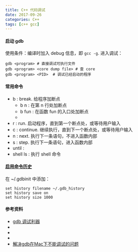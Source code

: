 ```yaml
---
title: C++ 代码调试
date: 2017-09-26
categories: C++
tags: [c++ gcc]
---
```


#### 启动 gdb
使用条件：编译时加入 debug 信息，即 `gcc -g`.
进入调试：
```shell
gdb <program> # 直接调试可执行文件
gdb <program> <core dump file> # 查 core
gdb <program> <PID>  # 调试已经启动的程序
```

#### 常用命令

- b : break. 给程序加断点
  - b n : 在第 n 行处加断点
  - b fun : 在函数 fun 的入口处加断点
  - 
- r : run. 启动程序，直到第一个断点处，或等待用户输入
- c : continue. 继续执行，直到下一个断点处，或等待用户输入
- n : next. 执行下一条语句，不进入函数内部
- s : step. 执行下一条语句，进入函数内部 
- until : 
- shell ls : 执行 shell 命令

#### [启用命令历史](https://stackoverflow.com/a/3176802/5432806)
在 ~/.gdbinit 中添加：

```shell
set history filename ~/.gdb_history
set history save on
set history size 1000
```

#### 参考资料
- [gdb 调试利器](http://linuxtools-rst.readthedocs.io/zh_CN/latest/tool/gdb.html)
- [](http://xuwenjie.blog.51cto.com/6978573/1192028)
- [](https://blogs.gnome.org/raywang/page/23/)
- [](http://www.cnblogs.com/xsln/p/gdb_instructions1.html)
- [解决gdb在Mac下不能调试的问题](https://segmentfault.com/a/1190000004136351)